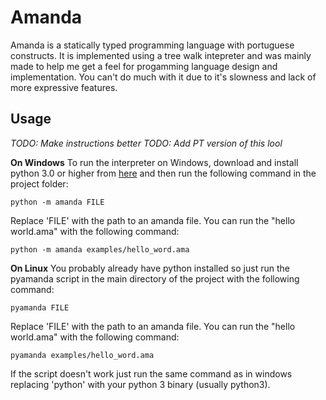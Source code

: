 # Amanda

Amanda is a statically typed programming language with portuguese constructs. 
It is implemented using a tree walk intepreter and was mainly made to help me get a feel for progamming language design and implementation. 
You can't do much with it due to it's slowness and lack of more expressive features.

## Usage

*TODO: Make instructions better*
*TODO: Add PT version of this lool*

**On Windows**
To run the interpreter on Windows, download and install python 3.0 or higher from [here](https://www.python.org/downloads/windows/) and
then run the following command in the project folder:

```
python -m amanda FILE 
```

Replace 'FILE' with the path to an amanda file. You can run the "hello world.ama" with the following command:

```
python -m amanda examples/hello_word.ama 
```

**On Linux** 
You probably already have python installed so just run the pyamanda script in the main directory of the project
with the following command:

```
pyamanda FILE
```

Replace 'FILE' with the path to an amanda file. You can run the "hello world.ama" with the following command:

```
pyamanda examples/hello_word.ama 
```

If the script doesn't work just run the same command as in windows replacing 'python' with your python 3 binary
(usually python3).


